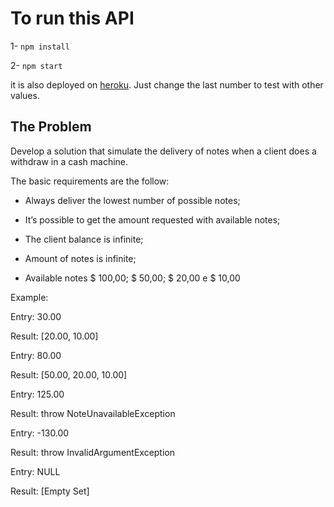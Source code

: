 # To run this API
1- `npm install`

2- `npm start`

it is also deployed on [heroku](https://rlage-cash-machine.herokuapp.com/withdraw/250). Just change the last number to test with other values.

## The Problem

Develop a solution that simulate the delivery of notes when a client does a withdraw in a cash machine.

The basic requirements are the follow:

* Always deliver the lowest number of possible notes;

* It’s possible to get the amount requested with available notes;

* The client balance is infinite;

* Amount of notes is infinite;

* Available notes $ 100,00; $ 50,00; $ 20,00 e $ 10,00

Example:

Entry: 30.00

Result: [20.00, 10.00]

Entry: 80.00

Result: [50.00, 20.00, 10.00]

Entry: 125.00

Result: throw NoteUnavailableException

Entry: -130.00

Result: throw InvalidArgumentException

Entry: NULL

Result: [Empty Set]

